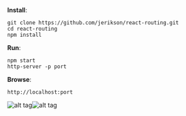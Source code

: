 **Install**:
```
git clone https://github.com/jerikson/react-routing.git
cd react-routing
npm install
```

**Run**:
```
npm start
http-server -p port
```
**Browse**:
```
http://localhost:port
```

![alt tag](https://i.imgur.com/njuYpgXl.png)![alt tag](https://i.imgur.com/1dMIOSpl.png)
